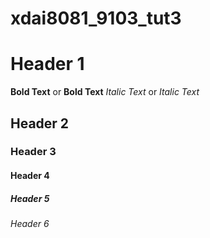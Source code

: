 # xdai8081_9103_tut3

# Header 1
**Bold Text** or __Bold Text__
*Italic Text* or _Italic Text_
## Header 2
### Header 3
#### Header 4
##### Header 5
###### Header 6

